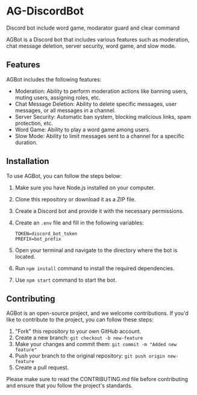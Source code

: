 # AG-DiscordBot
Discord bot include word game, modarator guard and clear command

AGBot is a Discord bot that includes various features such as moderation, chat message deletion, server security, word game, and slow mode.

## Features

AGBot includes the following features:

- Moderation: Ability to perform moderation actions like banning users, muting users, assigning roles, etc.
- Chat Message Deletion: Ability to delete specific messages, user messages, or all messages in a channel.
- Server Security: Automatic ban system, blocking malicious links, spam protection, etc.
- Word Game: Ability to play a word game among users.
- Slow Mode: Ability to limit messages sent to a channel for a specific duration.

## Installation

To use AGBot, you can follow the steps below:

1. Make sure you have Node.js installed on your computer.
2. Clone this repository or download it as a ZIP file.
3. Create a Discord bot and provide it with the necessary permissions.
4. Create an `.env` file and fill in the following variables:

   ```
   TOKEN=discord_bot_token
   PREFIX=bot_prefix
   ```

5. Open your terminal and navigate to the directory where the bot is located.
6. Run `npm install` command to install the required dependencies.
7. Use `npm start` command to start the bot.

## Contributing

AGBot is an open-source project, and we welcome contributions. If you'd like to contribute to the project, you can follow these steps:

1. "Fork" this repository to your own GitHub account.
2. Create a new branch: `git checkout -b new-feature`
3. Make your changes and commit them: `git commit -m "Added new feature"`
4. Push your branch to the original repository: `git push origin new-feature`
5. Create a pull request.

Please make sure to read the CONTRIBUTING.md file before contributing and ensure that you follow the project's standards.

